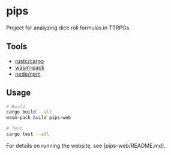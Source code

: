# pips

Project for analyzing dice roll formulas in TTRPGs.

## Tools

- [rustc/cargo](https://rustup.rs/)
- [wasm-pack](https://rustwasm.github.io/wasm-pack/installer/)
- [node/npm](https://nodejs.org/en/)

## Usage

```sh
# Build
cargo build --all
wasm-pack build pips-web

# Test
cargo test --all
```

For details on running the website, see [pips-web/README.md].
